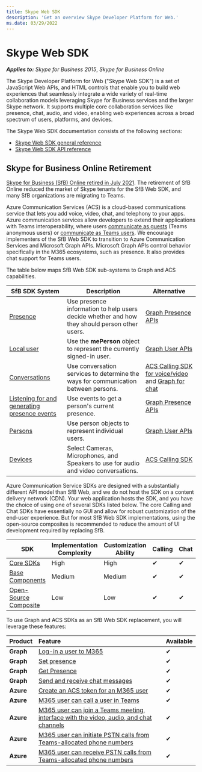 ```yaml
---
title: Skype Web SDK
description: 'Get an overview Skype Developer Platform for Web.'
ms.date: 03/29/2022
---
```


# Skype Web SDK

 _**Applies to:** Skype for Business 2015_, _Skype for Business Online_

The Skype Developer Platform for Web ("Skype Web SDK") is a set of JavaScript Web APIs, and HTML controls that enable you to build web experiences that seamlessly integrate a wide variety of real-time collaboration models leveraging Skype for Business services and the larger Skype network. It supports multiple core collaboration services like presence, chat, audio, and video, enabling web experiences across a broad spectrum of users, platforms, and devices.

The Skype Web SDK documentation consists of the following sections:

- [Skype Web SDK general reference](GeneralReference.md)
- [Skype Web SDK API reference](http://officedev.github.io/skype-docs/Skype/WebSDK/model/api/modules/jcafe.html)

## Skype for Business Online Retirement

[Skype for Business (SfB) Online retired in July 2021](https://techcommunity.microsoft.com/t5/microsoft-teams-blog/skype-for-business-online-to-be-retired-in-2021/ba-p/777833). The retirement of SfB Online reduced the market of Skype tenants for the SfB Web SDK, and many SfB organizations are migrating to Teams.

Azure Communication Services (ACS) is a cloud-based communications service that lets you add voice, video, chat, and telephony to your apps. Azure communication services allow developers to extend their applications with Teams interoperability, where users [communicate as guests](/azure/communication-services/concepts/join-teams-meeting) (Teams anonymous users) or [communicate as Teams users](/azure/communication-services/concepts/teams-endpoint). We encourage implementers of the SfB Web SDK to transition to Azure Communication Services and Microsoft Graph APIs. Microsoft Graph APIs control behavior specifically in the M365 ecosystems, such as presence. It also provides chat support for Teams users.

The table below maps SfB Web SDK sub-systems to Graph and ACS capabilities.

| SfB SDK System | Description  | Alternative   |
|----------|-----------|------------|
| [Presence](./presence.md) | Use presence information to help users decide whether and how they should person other users. | [Graph Presence APIs](/graph/api/resources/presence)  |
| [Local user](./localuser.md) | Use the **mePerson** object to represent the currently signed-in user. | [Graph User APIs](/graph/api/user-get)  |
| [Conversations](./conversations.md) | Use conversation services to determine the ways for communication between persons. | [ACS Calling SDK for voice/video](/azure/communication-services/concepts/sdk-options) and [Graph for chat](/graph/api/resources/chat) |
| [Listening for and generating presence events](./presenceevents) | Use events to get a person's current presence. | [Graph Presence APIs](/graph/api/resources/presence.md)  |
| [Persons](./persons.md) | Use person objects to represent individual users. | [Graph User APIs](/graph/api/user-get)  |
| [Devices](./devices.md) | Select Cameras, Microphones, and Speakers to use for audio and video conversations. | [ACS Calling SDK](/azure/communication-services/how-tos/calling-sdk/manage-video#device-management.md)  |

Azure Communication Service SDKs are designed with a substantially different API model than SfB Web, and we do not host the SDK on a content delivery network (CDN). Your web application hosts the SDK, and you have the choice of using one of several SDKs listed below. The core Calling and Chat SDKs have essentially no GUI and allow for robust customization of the end-user experience. But for most SfB Web SDK implementations, using the open-source composites is recommended to reduce the amount of UI development required by replacing SfB.

| **SDK** | **Implementation Complexity** | **Customization Ability** | **Calling** | **Chat** |
|---------|-------------------------------|---------------------------|-------------|----------|
| [Core SDKs](/azure/communication-services/concepts/sdk-options) | High | High | ✔ | ✔ |
| [Base Components](/azure/communication-services/concepts/ui-framework/ui-sdk-overview) | Medium | Medium | ✔ | ✔ |
| [Open-Source Composite](/azure/communication-services/concepts/ui-framework/ui-sdk-overview) | Low | Low | ✔ | ✔ |

To use Graph and ACS SDKs as an SfB Web SDK replacement, you will leverage these features:

| Product   | **Feature**                                                                             | **Available**     |
|:----------|:----------------------------------------------------------------------------------------|:----------------|
| **Graph** | [Log-in a user to M365](/graph/auth.md)                                                 | ✔ |
| **Graph** | [Set presence](/graph/api/presence-setpresence.md)                                      | ✔ |
| **Graph** | [Get Presence](/graph/api/presence-get.md)                                              | ✔ |
| **Graph** | [Send and receive chat messages](/graph/api/chatmessage-post.md)                        | ✔ |
| **Azure** | [Create an ACS token for an M365 user](/azure/communication-services/quickstarts/manage-teams-identity)                                                    | ✔  |
| **Azure** | [M365 user can call a user in Teams](/azure/communication-services/quickstarts/voice-video-calling/get-started-with-voice-video-calling-custom-teams-client)                                                      | ✔  |
| **Azure** | [M365 user can join a Teams meeting, interface with the video, audio, and chat channels](/azure/communication-services/quickstarts/voice-video-calling/get-started-teams-interop)  | ✔  |
| **Azure** | [M365 user can initiate PSTN calls from Teams-allocated phone numbers](/azure/communication-services/how-tos/cte-calling-sdk/manage-calls)                    | ✔  |
| **Azure** | [M365 user can receive PSTN calls from Teams-allocated phone numbers](/azure/communication-services/how-tos/cte-calling-sdk/manage-calls)                     | ✔  |
